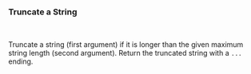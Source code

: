 ### **Truncate a String**

<br>

Truncate a string (first argument) if it is longer than the given maximum string length (second argument). Return the truncated string with a `...` ending.
